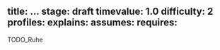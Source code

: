 title: ...
stage: draft
timevalue: 1.0
difficulty: 2
profiles:
explains:
assumes:
requires:
---

TODO_Ruhe

